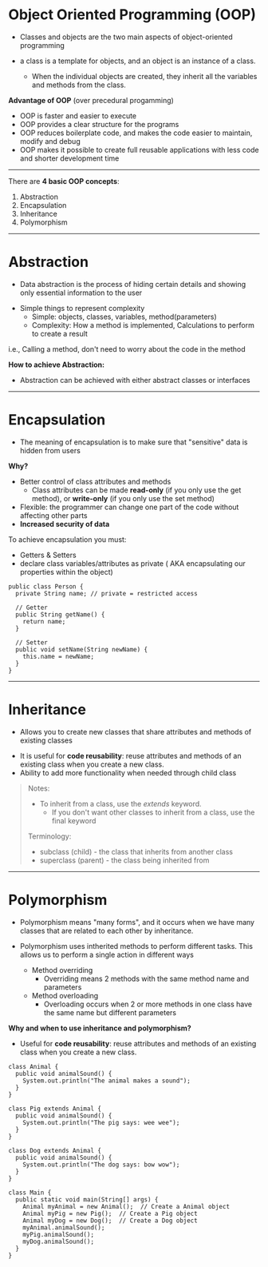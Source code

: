 # Object Oriented Programming (OOP)

-  Classes and objects are the two main aspects of object-oriented programming

-  a class is a template for objects, and an object is an instance of a class.
      -  When the individual objects are created, they inherit all the variables and methods from the class.


**Advantage of OOP** (over precedural progamming)

-  OOP is faster and easier to execute
-  OOP provides a clear structure for the programs
-  OOP reduces boilerplate code, and makes the code easier to maintain, modify and debug
-  OOP makes it possible to create full reusable applications with less code and shorter development time

-----------------------------------
There are **4 basic OOP concepts**:
1. Abstraction
2. Encapsulation
3. Inheritance
4. Polymorphism

-----------------------------------

# Abstraction

-  Data abstraction is the process of hiding certain details and showing only essential information to the user

* Simple things to represent complexity
    * Simple: objects, classes, variables, method(parameters)
    * Complexity: How a method is implemented, Calculations to perform to create a result


i.e., Calling a method, don't need to worry about the code in the method
    
**How to achieve Abstraction:**

-  Abstraction can be achieved with either abstract classes or interfaces


--------------------------------------------------------------------------------------------------------------------

# Encapsulation
- The meaning of encapsulation is to make sure that "sensitive" data is hidden from users

**Why?**
-  Better control of class attributes and methods
      -  Class attributes can be made **read-only** (if you only use the get method), or **write-only** (if you only use the set method)
-  Flexible: the programmer can change one part of the code without affecting other parts
-  **Increased security of data**

To achieve encapsulation you must:
-  Getters & Setters
-  declare class variables/attributes as private ( AKA encapsulating our properties within the object)

```
public class Person {
  private String name; // private = restricted access

  // Getter
  public String getName() {
    return name;
  }

  // Setter
  public void setName(String newName) {
    this.name = newName;
  }
}

```
--------------------------------------------------------------------------------------------------------------------

# Inheritance
* Allows you to create new classes that share attributes and methods of existing classes

-  It is useful for **code reusability**: reuse attributes and methods of an existing class when you create a new class.
-  Ability to add more functionality when needed through child class

>  Notes:
>  -  To inherit from a class, use the *extends* keyword.
>     -  If you don't want other classes to inherit from a class, use the final keyword
>     
>  Terminology:
>  -  subclass (child) - the class that inherits from another class
>  -  superclass (parent) - the class being inherited from
    
--------------------------------------------------------------------------------------------------------------------    
    
# Polymorphism
-  Polymorphism means "many forms", and it occurs when we have many classes that are related to each other by inheritance.

-  Polymorphism uses intherited methods to perform different tasks. This allows us to perform a single action in different ways
    - Method overriding
         -  Overriding means 2 methods with the same method name and parameters
    - Method overloading
         -  Overloading occurs when 2 or more methods in one class have the same name but different parameters

**Why and when to use inheritance and polymorphism?**

-  Useful for **code reusability**: reuse attributes and methods of an existing class when you create a new class.


```
class Animal {
  public void animalSound() {
    System.out.println("The animal makes a sound");
  }
}

class Pig extends Animal {
  public void animalSound() {
    System.out.println("The pig says: wee wee");
  }
}

class Dog extends Animal {
  public void animalSound() {
    System.out.println("The dog says: bow wow");
  }
}

class Main {
  public static void main(String[] args) {
    Animal myAnimal = new Animal();  // Create a Animal object
    Animal myPig = new Pig();  // Create a Pig object
    Animal myDog = new Dog();  // Create a Dog object
    myAnimal.animalSound();
    myPig.animalSound();
    myDog.animalSound();
  }
}

```
